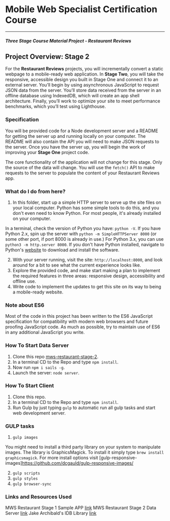# Mobile Web Specialist Certification Course
---
#### _Three Stage Course Material Project - Restaurant Reviews_

## Project Overview: Stage 2

For the **Restaurant Reviews** projects, you will incrementally convert a static webpage to a mobile-ready web application. In **Stage Two**, you will take the responsive, accessible design you built in Stage One and connect it to an external server. You’ll begin by using asynchronous JavaScript to request JSON data from the server. You’ll store data received from the server in an offline database using IndexedDB, which will create an app shell architecture. Finally, you’ll work to optimize your site to meet performance benchmarks, which you’ll test using Lighthouse.

### Specification

You will be provided code for a Node development server and a README for getting the server up and running locally on your computer. The README will also contain the API you will need to make JSON requests to the server. Once you have the server up, you will begin the work of improving your **Stage One** project code.

The core functionality of the application will not change for this stage. Only the source of the data will change. You will use the `fetch()` API to make requests to the server to populate the content of your Restaurant Reviews app.

### What do I do from here?

1. In this folder, start up a simple HTTP server to serve up the site files on your local computer. Python has some simple tools to do this, and you don't even need to know Python. For most people, it's already installed on your computer. 

In a terminal, check the version of Python you have: `python -V`. If you have Python 2.x, spin up the server with `python -m SimpleHTTPServer 8000` (or some other port, if port 8000 is already in use.) For Python 3.x, you can use `python3 -m http.server 8000`. If you don't have Python installed, navigate to Python's [website](https://www.python.org/) to download and install the software.

2. With your server running, visit the site: `http://localhost:8000`, and look around for a bit to see what the current experience looks like.
3. Explore the provided code, and make start making a plan to implement the required features in three areas: responsive design, accessibility and offline use.
4. Write code to implement the updates to get this site on its way to being a mobile-ready website.

### Note about ES6

Most of the code in this project has been written to the ES6 JavaScript specification for compatibility with modern web browsers and future proofing JavaScript code. As much as possible, try to maintain use of ES6 in any additional JavaScript you write. 

### How To Start Data Server

1. Clone this repo [mws-restaurant-stage-2](https://github.com/udacity/mws-restaurant-stage-2).
2. In a terminal CD to the Repo and type `npm install`.
3. Now run `npm i sails -g`.
4. Launch the server: `node server`.

### How To Start Client

1. Clone this repo.
2. In a terminal CD to the Repo and type `npm install`.
3. Run Gulp by just typing `gulp` to automatic run all gulp tasks and start web development server.

### GULP tasks

1. `gulp images`

You might need to install a third party library on your system to manipulate images. The library is GraphicsMagick. To install it simply type `brew install graphicsmagick`. For more install options visit [gulp-responsive-images]https://github.com/dcgauld/gulp-responsive-images/

2. `gulp scripts`
3. `gulp styles`
4. `gulp browser-sync`

### Links and Resources Used
MWS Restaurant Stage 1 Sample APP [link](https://github.com/udacity/mws-restaurant-stage-1)
MWS Restaurant Stage 2 Data Server [link](https://github.com/udacity/mws-restaurant-stage-2)
Jake Archibald's IDB Library [link](https://github.com/jakearchibald/idb/blob/master/lib/idb.js)
